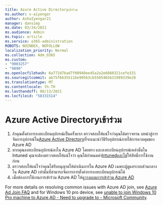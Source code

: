 ```yaml
---
title: Azure Active Directoryเข้าร่วม
ms.author: v-aiyengar
author: AshaIyengar21
manager: dansimp
ms.date: 03/24/2021
ms.audience: Admin
ms.topic: article
ms.service: o365-administration
ROBOTS: NOINDEX, NOFOLLOW
localization_priority: Normal
ms.collection: Adm_O365
ms.custom:
- "9003257"
- "9890"
ms.openlocfilehash: 6a772d7bad7f00940ee45a2a2e6860321cefe331
ms.sourcegitcommit: ab75f66355116e995b3cb5505465b31989339e28
ms.translationtype: MT
ms.contentlocale: th-TH
ms.lasthandoff: 08/13/2021
ms.locfileid: "58331514"
---
```

# <a name="azure-active-directory-join"></a>Azure Active Directoryเข้าร่วม

1. ถ้าคุณตั้งค่าการลงทะเบียนอุปกรณ์เป็นครั้งแรก ตรวจสอบให้แน่ใจว่าคุณได้ตรวจทาน บทนําสู่การจัดการอุปกรณ์ใน[Azure Active Directory](https://docs.microsoft.com/azure/active-directory/devices/overview)ที่จะแนะนําวิธีรับอุปกรณ์ภายใต้การควบคุมของ Azure AD 
1. หากคุณลงทะเบียนอุปกรณ์ลงใน Azure AD โดยตรง และลงทะเบียนอุปกรณ์เหล่านั้นใน Intuned คุณจะต้องตรวจสอบให้แน่ใจว่า คุณได้กําหนดค่า[Intuned](https://docs.microsoft.com/mem/intune/enrollment/device-enrollment)[และได้](https://docs.microsoft.com/mem/intune/fundamentals/licenses-assign)ให้สิทธิ์การใช้งานก่อน
1. ตรวจสอบให้แน่ใจว่าคุณได้รับอนุญาตให้ดําเนินการใน Azure AD เฉพาะผู้ดูแลระบบส่วนกลางใน Azure AD เท่านั้นที่สามารถจัดการการตั้งค่าการลงทะเบียนอุปกรณ์ได้
1. เมื่อต้องการใช้งานการเข้าร่วม Azure AD ให้ดู[วางแผนการเข้าร่วม Azure AD](https://docs.microsoft.com/azure/active-directory/devices/azureadjoin-plan)

For more details on resolving common issues with Azure AD join, see [Azure Ad Join FAQ](https://docs.microsoft.com/azure/active-directory/devices/faq) and for Windows 10 pro device, see [unable to join Windows 10 Pro machine to Azure AD - Need to upgrade to - Microsoft Community](https://answers.microsoft.com/en-us/msoffice/forum/msoffice_install-mso_win10-mso_365hp/unable-to-join-windows-10-pro-machine-to-azure-ad/abb1ca7d-b317-45ec-a628-e1c10eae2900).

